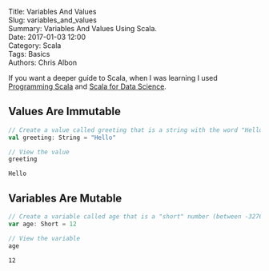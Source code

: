 Title: Variables And Values  
Slug: variables_and_values  
Summary: Variables And Values Using Scala.  
Date: 2017-01-03 12:00  
Category: Scala  
Tags: Basics  
Authors: Chris Albon

If you want a deeper guide to Scala, when I was learning I used [Programming Scala](http://amzn.to/2lV1Ioz) and [Scala for Data Science](http://amzn.to/2mG99OG).

## Values Are Immutable


```scala
// Create a value called greeting that is a string with the word "Hello"
val greeting: String = "Hello"

// View the value
greeting
```




    Hello



## Variables Are Mutable


```scala
// Create a variable called age that is a "short" number (between -32768 to 32767) with the number 12
var age: Short = 12

// View the variable
age
```




    12


